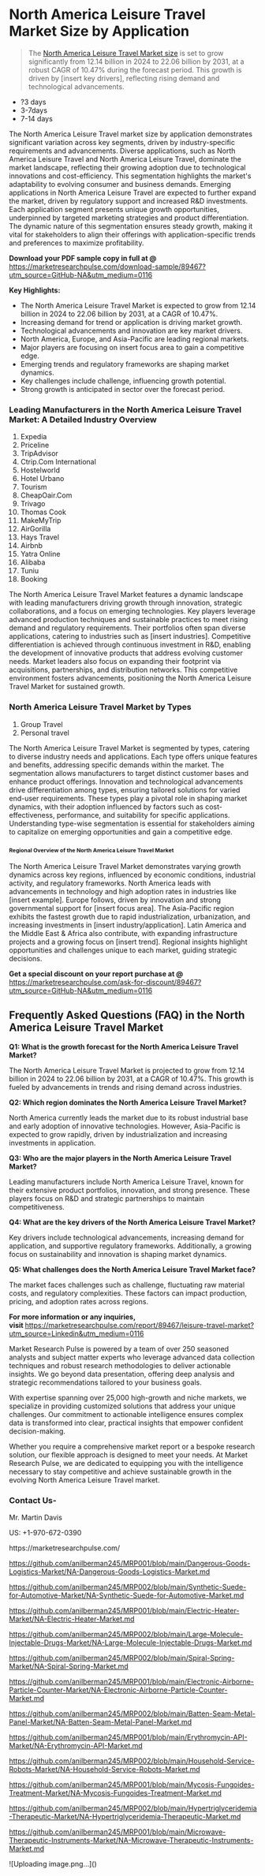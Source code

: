 <h1>North America Leisure Travel Market&nbsp;Size by Application</h1><blockquote><p>The <a href="https://marketresearchpulse.com/download-sample/89467?utm_source=GitHub-NA&amp;utm_medium=0116">North America Leisure Travel Market size</a> is set to grow significantly from 12.14 billion in 2024 to 22.06 billion by 2031, at a robust CAGR of 10.47% during the forecast period. This growth is driven by [insert key drivers], reflecting rising demand and technological advancements.</p></blockquote><ul><li>?3 days <li> 3-7days <li> 7-14 days</li></ul><p>The North America Leisure Travel market size by application demonstrates significant variation across key segments, driven by industry-specific requirements and advancements. Diverse applications, such as North America Leisure Travel and North America Leisure Travel, dominate the market landscape, reflecting their growing adoption due to technological innovations and cost-efficiency. This segmentation highlights the market's adaptability to evolving consumer and business demands. Emerging applications in North America Leisure Travel are expected to further expand the market, driven by regulatory support and increased R&D investments. Each application segment presents unique growth opportunities, underpinned by targeted marketing strategies and product differentiation. The dynamic nature of this segmentation ensures steady growth, making it vital for stakeholders to align their offerings with application-specific trends and preferences to maximize profitability.</p><p><strong>Download your PDF sample copy in full at @ </strong><a href="https://marketresearchpulse.com/download-sample/89467?utm_source=GitHub-NA&amp;utm_medium=0116">https://marketresearchpulse.com/download-sample/89467?utm_source=GitHub-NA&amp;utm_medium=0116</a></p><p><strong>Key Highlights: </strong></p><ul><li>The North America Leisure Travel Market is expected to grow from 12.14 billion in 2024 to 22.06 billion by 2031, at a CAGR of 10.47%.</li><li>Increasing demand for trend or application is driving market growth.</li><li>Technological advancements and innovation are key market drivers.</li><li>North America, Europe, and Asia-Pacific are leading regional markets.</li><li>Major players are focusing on insert focus area to gain a competitive edge.</li><li>Emerging trends and regulatory frameworks are shaping market dynamics.</li><li>Key challenges include challenge, influencing growth potential.</li><li>Strong growth is anticipated in sector over the forecast period.</li></ul><h3>Leading Manufacturers in the North America Leisure Travel Market: A Detailed Industry Overview</h3><ol><li>Expedia</li><li>Priceline</li><li>TripAdvisor</li><li>Ctrip.Com International</li><li>Hostelworld</li><li>Hotel Urbano</li><li>Tourism</li><li>CheapOair.Com</li><li>Trivago</li><li>Thomas Cook</li><li>MakeMyTrip</li><li>AirGorilla</li><li>Hays Travel</li><li>Airbnb</li><li>Yatra Online</li><li>Alibaba</li><li>Tuniu</li><li>Booking</li></ol><div class="flex max-w-full flex-col flex-grow"><div class="min-h-8 text-message flex w-full flex-col items-end gap-2 whitespace-normal break-words [.text-message+&amp;]:mt-5" dir="auto" data-message-author-role="assistant" data-message-id="fd8432e4-4910-450d-b182-61b7bfb0a01f" data-message-model-slug="gpt-4o"><div class="flex w-full flex-col gap-1 empty:hidden first:pt-[3px]"><div class="markdown prose w-full break-words dark:prose-invert light"><p>The North America Leisure Travel Market features a dynamic landscape with leading manufacturers driving growth through innovation, strategic collaborations, and a focus on emerging technologies. Key players leverage advanced production techniques and sustainable practices to meet rising demand and regulatory requirements. Their portfolios often span diverse applications, catering to industries such as [insert industries]. Competitive differentiation is achieved through continuous investment in R&amp;D, enabling the development of innovative products that address evolving customer needs. Market leaders also focus on expanding their footprint via acquisitions, partnerships, and distribution networks. This competitive environment fosters advancements, positioning the North America Leisure Travel Market for sustained growth.</p></div></div></div></div><h3>North America Leisure Travel Market by Types</h3><ol><li>Group Travel <li> Personal travel</li></ol><div class="flex max-w-full flex-col flex-grow"><div class="min-h-8 text-message flex w-full flex-col items-end gap-2 whitespace-normal break-words [.text-message+&amp;]:mt-5" dir="auto" data-message-author-role="assistant" data-message-id="084470be-0bb7-4664-bddf-5156b4f41249" data-message-model-slug="gpt-4o-mini"><div class="flex w-full flex-col gap-1 empty:hidden first:pt-[3px]"><div class="markdown prose w-full break-words dark:prose-invert light"><p>The North America Leisure Travel Market is segmented by types, catering to diverse industry needs and applications. Each type offers unique features and benefits, addressing specific demands within the market. The segmentation allows manufacturers to target distinct customer bases and enhance product offerings. Innovation and technological advancements drive differentiation among types, ensuring tailored solutions for varied end-user requirements. These types play a pivotal role in shaping market dynamics, with their adoption influenced by factors such as cost-effectiveness, performance, and suitability for specific applications. Understanding type-wise segmentation is essential for stakeholders aiming to capitalize on emerging opportunities and gain a competitive edge.</p></div></div></div></div><h3><span style="font-size: 11px;">Regional Overview of the North America Leisure Travel Market</span></h3><div class="flex max-w-full flex-col flex-grow"><div class="min-h-8 text-message flex w-full flex-col items-end gap-2 whitespace-normal break-words [.text-message+&amp;]:mt-5" dir="auto" data-message-author-role="assistant" data-message-id="e9038762-ce64-4e30-91c9-9bd413514231" data-message-model-slug="gpt-4o-mini"><div class="flex w-full flex-col gap-1 empty:hidden first:pt-[3px]"><div class="markdown prose w-full break-words dark:prose-invert light"><p>The North America Leisure Travel Market demonstrates varying growth dynamics across key regions, influenced by economic conditions, industrial activity, and regulatory frameworks. North America leads with advancements in technology and high adoption rates in industries like [insert example]. Europe follows, driven by innovation and strong governmental support for [insert focus area]. The Asia-Pacific region exhibits the fastest growth due to rapid industrialization, urbanization, and increasing investments in [insert industry/application]. Latin America and the Middle East &amp; Africa also contribute, with expanding infrastructure projects and a growing focus on [insert trend]. Regional insights highlight opportunities and challenges unique to each market, guiding strategic decisions.</p></div></div></div></div><p><strong>Get a special discount on your report purchase at @ </strong><a href="https://marketresearchpulse.com/ask-for-discount/89467?utm_source=GitHub-NA&amp;utm_medium=0116">https://marketresearchpulse.com/ask-for-discount/89467?utm_source=GitHub-NA&amp;utm_medium=0116</a></p><h2>Frequently Asked Questions (FAQ) in the North America Leisure Travel Market</h2><p><strong>Q1: What is the growth forecast for the North America Leisure Travel Market?</strong></p><p>The North America Leisure Travel Market is projected to grow from 12.14 billion in 2024 to 22.06 billion by 2031, at a CAGR of 10.47%. This growth is fueled by advancements in trends and rising demand across industries.</p><p><strong>Q2: Which region dominates the North America Leisure Travel Market?</strong></p><p>North America currently leads the market due to its robust industrial base and early adoption of innovative technologies. However, Asia-Pacific is expected to grow rapidly, driven by industrialization and increasing investments in application.</p><p><strong>Q3: Who are the major players in the North America Leisure Travel Market?</strong></p><p>Leading manufacturers include North America Leisure Travel, known for their extensive product portfolios, innovation, and strong presence. These players focus on R&amp;D and strategic partnerships to maintain competitiveness.</p><p><strong>Q4: What are the key drivers of the North America Leisure Travel Market?</strong></p><p>Key drivers include technological advancements, increasing demand for application, and supportive regulatory frameworks. Additionally, a growing focus on sustainability and innovation is shaping market dynamics.</p><p><strong>Q5: What challenges does the North America Leisure Travel Market face?</strong></p><p>The market faces challenges such as challenge, fluctuating raw material costs, and regulatory complexities. These factors can impact production, pricing, and adoption rates across regions.</p><p><strong>For more information or any inquiries, visit&nbsp;</strong><a href="https://marketresearchpulse.com/report/89467/leisure-travel-market?utm_source=Linkedin&utm_medium=0116">https://marketresearchpulse.com/report/89467/leisure-travel-market?utm_source=Linkedin&utm_medium=0116</a></p><p>Market Research Pulse is powered by a team of over 250 seasoned analysts and subject matter experts who leverage advanced data collection techniques and robust research methodologies to deliver actionable insights. We go beyond data presentation, offering deep analysis and strategic recommendations tailored to your business goals.</p><p>With expertise spanning over 25,000 high-growth and niche markets, we specialize in providing customized solutions that address your unique challenges. Our commitment to actionable intelligence ensures complex data is transformed into clear, practical insights that empower confident decision-making.</p><p>Whether you require a comprehensive market report or a bespoke research solution, our flexible approach is designed to meet your needs. At Market Research Pulse, we are dedicated to equipping you with the intelligence necessary to stay competitive and achieve sustainable growth in the evolving North America Leisure Travel market.</p><h3><strong>Contact Us-</strong></h3><p>Mr. Martin Davis</p><p>US: +1-970-672-0390</p><p>https://marketresearchpulse.com/</p><p><a href="https://github.com/anilberman245/MRP001/blob/main/Dangerous-Goods-Logistics-Market/NA-Dangerous-Goods-Logistics-Market.md">https://github.com/anilberman245/MRP001/blob/main/Dangerous-Goods-Logistics-Market/NA-Dangerous-Goods-Logistics-Market.md</a></p><p><a href="https://github.com/anilberman245/MRP002/blob/main/Synthetic-Suede-for-Automotive-Market/NA-Synthetic-Suede-for-Automotive-Market.md">https://github.com/anilberman245/MRP002/blob/main/Synthetic-Suede-for-Automotive-Market/NA-Synthetic-Suede-for-Automotive-Market.md</a></p><p><a href="https://github.com/anilberman245/MRP001/blob/main/Electric-Heater-Market/NA-Electric-Heater-Market.md">https://github.com/anilberman245/MRP001/blob/main/Electric-Heater-Market/NA-Electric-Heater-Market.md</a></p><p><a href="https://github.com/anilberman245/MRP002/blob/main/Large-Molecule-Injectable-Drugs-Market/NA-Large-Molecule-Injectable-Drugs-Market.md">https://github.com/anilberman245/MRP002/blob/main/Large-Molecule-Injectable-Drugs-Market/NA-Large-Molecule-Injectable-Drugs-Market.md</a></p><p><a href="https://github.com/anilberman245/MRP002/blob/main/Spiral-Spring-Market/NA-Spiral-Spring-Market.md">https://github.com/anilberman245/MRP002/blob/main/Spiral-Spring-Market/NA-Spiral-Spring-Market.md</a></p><p><a href="https://github.com/anilberman245/MRP001/blob/main/Electronic-Airborne-Particle-Counter-Market/NA-Electronic-Airborne-Particle-Counter-Market.md">https://github.com/anilberman245/MRP001/blob/main/Electronic-Airborne-Particle-Counter-Market/NA-Electronic-Airborne-Particle-Counter-Market.md</a></p><p><a href="https://github.com/anilberman245/MRP002/blob/main/Batten-Seam-Metal-Panel-Market/NA-Batten-Seam-Metal-Panel-Market.md">https://github.com/anilberman245/MRP002/blob/main/Batten-Seam-Metal-Panel-Market/NA-Batten-Seam-Metal-Panel-Market.md</a></p><p><a href="https://github.com/anilberman245/MRP001/blob/main/Erythromycin-API-Market/NA-Erythromycin-API-Market.md">https://github.com/anilberman245/MRP001/blob/main/Erythromycin-API-Market/NA-Erythromycin-API-Market.md</a></p><p><a href="https://github.com/anilberman245/MRP002/blob/main/Household-Service-Robots-Market/NA-Household-Service-Robots-Market.md">https://github.com/anilberman245/MRP002/blob/main/Household-Service-Robots-Market/NA-Household-Service-Robots-Market.md</a></p><p><a href="https://github.com/anilberman245/MRP001/blob/main/Mycosis-Fungoides-Treatment-Market/NA-Mycosis-Fungoides-Treatment-Market.md">https://github.com/anilberman245/MRP001/blob/main/Mycosis-Fungoides-Treatment-Market/NA-Mycosis-Fungoides-Treatment-Market.md</a></p><p><a href="https://github.com/anilberman245/MRP002/blob/main/Hypertriglyceridemia-Therapeutic-Market/NA-Hypertriglyceridemia-Therapeutic-Market.md">https://github.com/anilberman245/MRP002/blob/main/Hypertriglyceridemia-Therapeutic-Market/NA-Hypertriglyceridemia-Therapeutic-Market.md</a></p><p><a href="https://github.com/anilberman245/MRP001/blob/main/Microwave-Therapeutic-Instruments-Market/NA-Microwave-Therapeutic-Instruments-Market.md">https://github.com/anilberman245/MRP001/blob/main/Microwave-Therapeutic-Instruments-Market/NA-Microwave-Therapeutic-Instruments-Market.md</a></p>
![Uploading image.png…]()
